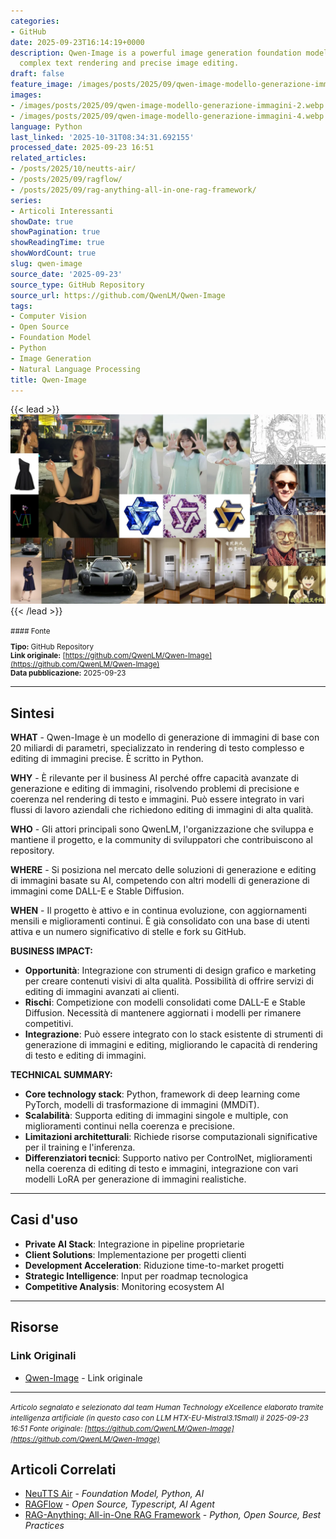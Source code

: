 ```yaml
---
categories:
- GitHub
date: 2025-09-23T16:14:19+0000
description: Qwen-Image is a powerful image generation foundation model capable of
  complex text rendering and precise image editing.
draft: false
feature_image: /images/posts/2025/09/qwen-image-modello-generazione-immagini-2.webp
images:
- /images/posts/2025/09/qwen-image-modello-generazione-immagini-2.webp
- /images/posts/2025/09/qwen-image-modello-generazione-immagini-4.webp
language: Python
last_linked: '2025-10-31T08:34:31.692155'
processed_date: 2025-09-23 16:51
related_articles:
- /posts/2025/10/neutts-air/
- /posts/2025/09/ragflow/
- /posts/2025/09/rag-anything-all-in-one-rag-framework/
series:
- Articoli Interessanti
showDate: true
showPagination: true
showReadingTime: true
showWordCount: true
slug: qwen-image
source_date: '2025-09-23'
source_type: GitHub Repository
source_url: https://github.com/QwenLM/Qwen-Image
tags:
- Computer Vision
- Open Source
- Foundation Model
- Python
- Image Generation
- Natural Language Processing
title: Qwen-Image
---
```


{{< lead >}}
![Repository image](/images/posts/2025/09/qwen-image-modello-generazione-immagini-2.webp)
{{< /lead >}}

<small>
#### Fonte

**Tipo:** GitHub Repository  
**Link originale:** [https://github.com/QwenLM/Qwen-Image](https://github.com/QwenLM/Qwen-Image)  
**Data pubblicazione:** 2025-09-23

</small>

---

## Sintesi

**WHAT** - Qwen-Image è un modello di generazione di immagini di base con 20 miliardi di parametri, specializzato in rendering di testo complesso e editing di immagini precise. È scritto in Python.

**WHY** - È rilevante per il business AI perché offre capacità avanzate di generazione e editing di immagini, risolvendo problemi di precisione e coerenza nel rendering di testo e immagini. Può essere integrato in vari flussi di lavoro aziendali che richiedono editing di immagini di alta qualità.

**WHO** - Gli attori principali sono QwenLM, l'organizzazione che sviluppa e mantiene il progetto, e la community di sviluppatori che contribuiscono al repository.

**WHERE** - Si posiziona nel mercato delle soluzioni di generazione e editing di immagini basate su AI, competendo con altri modelli di generazione di immagini come DALL-E e Stable Diffusion.

**WHEN** - Il progetto è attivo e in continua evoluzione, con aggiornamenti mensili e miglioramenti continui. È già consolidato con una base di utenti attiva e un numero significativo di stelle e fork su GitHub.

**BUSINESS IMPACT:**
- **Opportunità**: Integrazione con strumenti di design grafico e marketing per creare contenuti visivi di alta qualità. Possibilità di offrire servizi di editing di immagini avanzati ai clienti.
- **Rischi**: Competizione con modelli consolidati come DALL-E e Stable Diffusion. Necessità di mantenere aggiornati i modelli per rimanere competitivi.
- **Integrazione**: Può essere integrato con lo stack esistente di strumenti di generazione di immagini e editing, migliorando le capacità di rendering di testo e editing di immagini.

**TECHNICAL SUMMARY:**
- **Core technology stack**: Python, framework di deep learning come PyTorch, modelli di trasformazione di immagini (MMDiT).
- **Scalabilità**: Supporta editing di immagini singole e multiple, con miglioramenti continui nella coerenza e precisione.
- **Limitazioni architetturali**: Richiede risorse computazionali significative per il training e l'inferenza.
- **Differenziatori tecnici**: Supporto nativo per ControlNet, miglioramenti nella coerenza di editing di testo e immagini, integrazione con vari modelli LoRA per generazione di immagini realistiche.

---

## Casi d'uso

- **Private AI Stack**: Integrazione in pipeline proprietarie
- **Client Solutions**: Implementazione per progetti clienti
- **Development Acceleration**: Riduzione time-to-market progetti
- **Strategic Intelligence**: Input per roadmap tecnologica
- **Competitive Analysis**: Monitoring ecosystem AI

---



## Risorse

### Link Originali
- [Qwen-Image](https://github.com/QwenLM/Qwen-Image) - Link originale


---

*<small>Articolo segnalato e selezionato dal team Human Technology eXcellence elaborato tramite intelligenza artificiale (in questo caso con LLM HTX-EU-Mistral3.1Small) il 2025-09-23 16:51
Fonte originale: [https://github.com/QwenLM/Qwen-Image](https://github.com/QwenLM/Qwen-Image)</small>*

## Articoli Correlati

- [NeuTTS Air](/posts/2025/10/neutts-air/) - *Foundation Model, Python, AI*
- [RAGFlow](/posts/2025/09/ragflow/) - *Open Source, Typescript, AI Agent*
- [RAG-Anything: All-in-One RAG Framework](/posts/2025/09/rag-anything-all-in-one-rag-framework/) - *Python, Open Source, Best Practices*